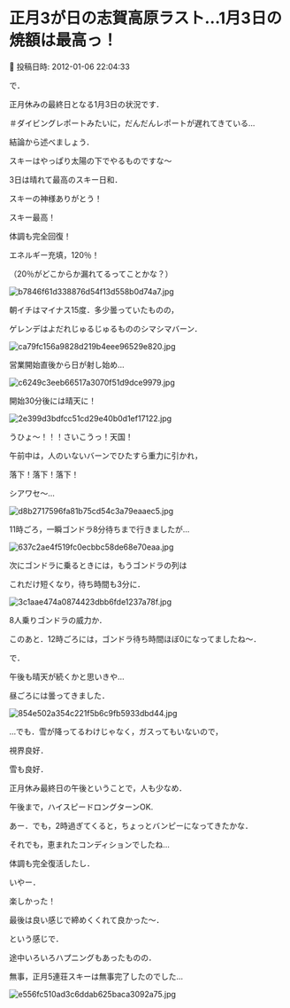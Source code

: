 # 正月3が日の志賀高原ラスト…1月3日の焼額は最高っ！

📅 投稿日時: 2012-01-06 22:04:33

で．


正月休みの最終日となる1月3日の状況です．


＃ダイビングレポートみたいに，だんだんレポートが遅れてきている…





結論から述べましょう．


スキーはやっぱり太陽の下でやるものですな～





3日は晴れて最高のスキー日和．


スキーの神様ありがとう！


スキー最高！





体調も完全回復！


エネルギー充填，120％！


（20％がどこからか漏れてるってことかな？）







![b7846f61d338876d54f13d558b0d74a7.jpg](images/b7846f61d338876d54f13d558b0d74a7.jpg)




朝イチはマイナス15度．多少曇っていたものの，


ゲレンデはよだれじゅるじゅるもののシマシマバーン．




![ca79fc156a9828d219b4eee96529e820.jpg](images/ca79fc156a9828d219b4eee96529e820.jpg)







営業開始直後から日が射し始め…




![c6249c3eeb66517a3070f51d9dce9979.jpg](images/c6249c3eeb66517a3070f51d9dce9979.jpg)




開始30分後には晴天に！




![2e399d3bdfcc51cd29e40b0d1ef17122.jpg](images/2e399d3bdfcc51cd29e40b0d1ef17122.jpg)




うひょ～！！！さいこうっ！天国！





午前中は，人のいないバーンでひたすら重力に引かれ，


落下！落下！落下！


シアワセ～…




![d8b2717596fa81b75cd54c3a79eaaec5.jpg](images/d8b2717596fa81b75cd54c3a79eaaec5.jpg)







11時ごろ，一瞬ゴンドラ8分待ちまで行きましたが…




![637c2ae4f519fc0ecbbc58de68e70eaa.jpg](images/637c2ae4f519fc0ecbbc58de68e70eaa.jpg)




次にゴンドラに乗るときには，もうゴンドラの列は


これだけ短くなり，待ち時間も3分に．




![3c1aae474a0874423dbb6fde1237a78f.jpg](images/3c1aae474a0874423dbb6fde1237a78f.jpg)




8人乗りゴンドラの威力か．


このあと．12時ごろには，ゴンドラ待ち時間ほぼ0になってましたね～．





で．


午後も晴天が続くかと思いきや…


昼ごろには曇ってきました．




![854e502a354c221f5b6c9fb5933dbd44.jpg](images/854e502a354c221f5b6c9fb5933dbd44.jpg)







…でも．雪が降ってるわけじゃなく，ガスってもいないので，


視界良好．


雪も良好．


正月休み最終日の午後ということで，人も少なめ．





午後まで，ハイスピードロングターンOK.


あー．でも，2時過ぎてくると，ちょっとバンピーになってきたかな．


それでも，恵まれたコンディションでしたね…





体調も完全復活したし．


いやー．


楽しかった！


最後は良い感じで締めくくれて良かった～．





という感じで．


途中いろいろハプニングもあったものの．





無事，正月5連荘スキーは無事完了したのでした…




![e556fc510ad3c6ddab625baca3092a75.jpg](images/e556fc510ad3c6ddab625baca3092a75.jpg)
